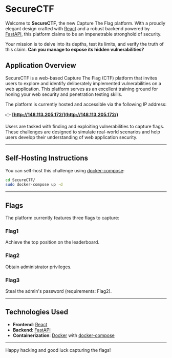 # SecureCTF

Welcome to **SecureCTF**, the new Capture The Flag platform. With a proudly elegant design crafted with [React](https://react.dev/) and a robust backend powered by [FastAPI](https://fastapi.tiangolo.com/), this platform claims to be an impenetrable stronghold of security.

Your mission is to delve into its depths, test its limits, and verify the truth of this claim. **Can you manage to expose its hidden vulnerabilities?**

## Application Overview

SecureCTF is a web-based Capture The Flag (CTF) platform that invites users to explore and identify deliberately implemented vulnerabilities on a web application. This platform serves as an excellent training ground for honing your web security and penetration testing skills. 

The platform is currently hosted and accessible via the following IP address:

👉 **[http://148.113.205.172/](http://148.113.205.172/)**

Users are tasked with finding and exploiting vulnerabilities to capture flags. These challenges are designed to simulate real-world scenarios and help users develop their understanding of web application security.

---

## Self-Hosting Instructions

You can self-host this challenge using [docker-compose](https://docs.docker.com/compose/install/):

```bash
cd SecureCTF/
sudo docker-compose up -d
```

---

## Flags

The platform currently features three flags to capture:

### Flag1
Achieve the top position on the leaderboard.

### Flag2
Obtain administrator privileges.

### Flag3
Steal the admin's password (requirements: Flag2).

---

## Technologies Used

- **Frontend**: [React](https://react.dev/)
- **Backend**: [FastAPI](https://fastapi.tiangolo.com/)
- **Containerization**: [Docker](https://www.docker.com/) with [docker-compose](https://docs.docker.com/compose/)

---


Happy hacking and good luck capturing the flags!
